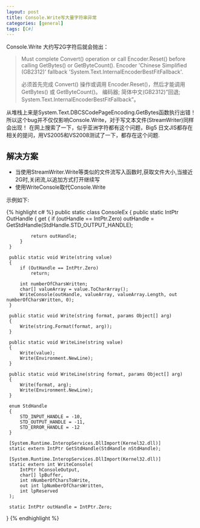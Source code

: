 ```yaml
---
layout: post
title: Console.Write写大量字符串异常
categories: [general]
tags: [C#]
---
```


Console.Write 大约写2G字符后就会抛出：

> Must complete Convert() operation or call Encoder.Reset() before calling GetBytes() or GetByteCount(). 
> Encoder 'Chinese Simplified (GB2312)' fallback 'System.Text.InternalEncoderBestFitFallback'.
> 
> 必须首先完成 Convert() 操作或调用 Encoder.Reset()，然后才能调用 GetBytes() 或 GetByteCount()。
> 编码器; 简体中文(GB2312)”回退; System.Text.InternalEncoderBestFitFallback”。

从堆栈上来是System.Text.DBCSCodePageEncoding.GetBytes函数执行出错！所以这个bug并不仅仅影响Console.Write，对于写文本文件(StreamWriter)同样会出现！
在网上搜索了一下，似乎亚洲字符都有这个问题，Big5
日文JIS都存在相关的提问，用VS2005和VS2008测试了一下，都存在这个问题.

## 解决方案 ##
- 当使用StreamWriter.Write等类似的文件流写入函数时,获取文件大小,当接近2G时,关闭流,以追加方式打开继续写
- 使用WriteConsole取代Console.Write

示例如下: 

{% highlight c# %}
  public static class ConsoleEx
  {
     public static IntPtr OutHandle
     {
         get
         {
             if (outHandle == IntPtr.Zero)
                 outHandle = GetStdHandle(StdHandle.STD_OUTPUT_HANDLE);
  
             return outHandle;
         }
     }
  
     public static void Write(string value)
     {
         if (OutHandle == IntPtr.Zero)
             return;
  
         int numberOfCharsWritten;
         char[] valueArray = value.ToCharArray();
         WriteConsole(outHandle, valueArray, valueArray.Length, out numberOfCharsWritten, 0);
     }
  
     public static void Write(string format, params Object[] arg)
     {
         Write(string.Format(format, arg));
     }
  
     public static void WriteLine(string value)
     {
         Write(value);
         Write(Environment.NewLine);
     }
  
     public static void WriteLine(string format, params Object[] arg)
     {
         Write(format, arg);
         Write(Environment.NewLine);
     }
  
     enum StdHandle
     {
         STD_INPUT_HANDLE = -10,
         STD_OUTPUT_HANDLE = -11,
         STD_ERROR_HANDLE = -12
     }
  
     [System.Runtime.InteropServices.DllImport(Kernel32.dll)]
     static extern IntPtr GetStdHandle(StdHandle nStdHandle);
  
     [System.Runtime.InteropServices.DllImport(Kernel32.dll)]
     static extern int WriteConsole(
         IntPtr hConsoleOutput, 
         char[] lpBuffer, 
         int nNumberOfCharsToWrite, 
         out int lpNumberOfCharsWritten, 
         int lpReserved
     );
  
     static IntPtr outHandle = IntPtr.Zero;
  }
{% endhighlight %}
